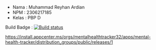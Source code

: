 - Nama : Muhammad Reyhan Ardian
- NPM : 2306217185
- Kelas : PBP D

Build Badge : [![Build status](https://build.appcenter.ms/v0.1/apps/0b1b0b24-0ecd-4cea-b482-8c9eba79182e/branches/main/badge)](https://appcenter.ms)

https://install.appcenter.ms/orgs/mentalhealthtracker32/apps/mental-health-tracker/distribution_groups/public/releases/1
